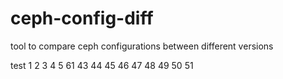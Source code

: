 # ceph-config-diff
tool to compare ceph configurations between different versions

test 1 2 3 4 5 61 43 44 45 46 47 48 49 50 51
